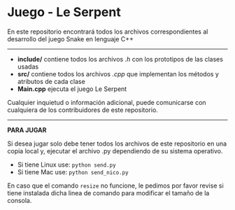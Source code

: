 # Juego - Le Serpent

En este repositorio encontrará todos los archivos correspondientes al desarrollo del juego Snake en lenguaje C++

--- 

- **include/** contiene todos los archivos *.h* con los prototipos de las clases usadas
- **src/** contiene todos los archivos *.cpp* que implementan los métodos y atributos de cada clase
- **Main.cpp** ejecuta el juego Le Serpent

Cualquier inquietud o información adicional, puede comunicarse con cualquiera de los contribuidores de este repositorio.

---

**PARA JUGAR**

Si desea jugar solo debe tener todos los archivos de este repositorio en una copia local y, ejecutar el archivo .py dependiendo de su sistema operativo.

- Si tiene Linux use: `python send.py`
- Si tiene Mac use: `python send_nico.py`

En caso que el comando `resize` no funcione, le pedimos por favor revise si tiene instalada dicha linea de comando para modificar el tamaño de la consola. 
